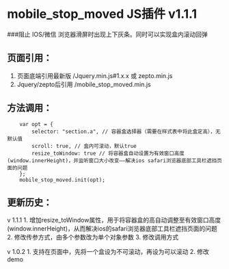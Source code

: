 # mobile_stop_moved JS插件 v1.1.1
###阻止 IOS/微信 浏览器滑屏时出现上下灰条。同时可以实现盒内滚动回弹

页面引用：
-------------
1. 页面底端引用最新版 /Jquery.min.js#1.x.x 或 zepto.min.js
2. Jquery/zepto后引用 /mobile_stop_moved.min.js

方法调用：
--------------

		var opt = {
		    selector: "section.a", // 容器盒选择器（需要在样式表中将此盒定高），无默认值
		    scroll: true, // 盒内可滚动，默认true
		    resize_toWindow: true // 将容器盒自动设置为有效窗口高度(window.innerHeight)，并监听窗口大小改变——解决ios safari浏览器底部工具栏遮挡页面的问题
		};
		mobile_stop_moved.init(opt);

更新历史：
--------------

v 1.1.1
		1. 增加resize_toWindow属性，用于将容器盒的高自动调整至有效窗口高度(window.innerHeight)，从而解决ios的safari浏览器底部工具栏遮挡页面的问题
		2. 修改传参方式，由多个参数改为单个对象参数
		3. 修改调用方式

v 1.0.2
		1. 支持在页面中，先将一个盒设为不可滚动，再设为可以滚动
		2. 修改demo